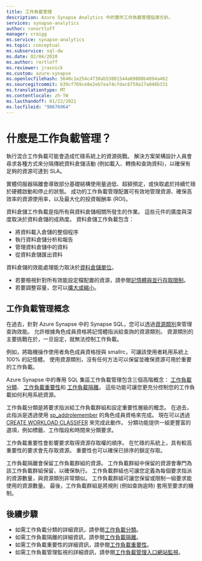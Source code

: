 ```yaml
---
title: 工作負載管理
description: Azure Synapse Analytics 中的實作工作負載管理指導方針。
services: synapse-analytics
author: ronortloff
manager: craigg
ms.service: synapse-analytics
ms.topic: conceptual
ms.subservice: sql-dw
ms.date: 02/04/2020
ms.author: rortloff
ms.reviewer: jrasnick
ms.custom: azure-synapse
ms.openlocfilehash: 5640c1e254c4738ab53881544a09808b4894a462
ms.sourcegitcommit: b39cf769ce8e2eb7ea74cfdac6759a17a048b331
ms.translationtype: MT
ms.contentlocale: zh-TW
ms.lasthandoff: 01/22/2021
ms.locfileid: "98676964"
---
```

# <a name="what-is-workload-management"></a>什麼是工作負載管理？

執行混合工作負載可能會造成忙碌系統上的資源挑戰。  解決方案架構設計人員會尋求各種方式來分隔傳統資料倉儲活動 (例如載入、轉換和查詢資料)，以確保有足夠的資源可達到 SLA。  

實體伺服器隔離會導致部分基礎結構使用量過低、超額預定，或快取處於持續忙碌於硬體啟動和停止的狀態。  成功的工作負載管理配置可有效地管理資源、確保高效率的資源使用率，以及最大化的投資報酬率 (ROI)。

資料倉儲工作負載是指所有與資料倉儲相關所發生的作業。 這些元件的廣度與深度取決於資料倉儲的成熟度。  資料倉儲工作負載包含：

- 將資料載入倉儲的整個程序
- 執行資料倉儲分析和報告
- 管理資料倉儲中的資料
- 從資料倉儲匯出資料

資料倉儲的效能處理能力取決於[資料倉儲單位](what-is-a-data-warehouse-unit-dwu-cdwu.md)。

- 若要檢視針對所有效能設定檔配置的資源，請參閱[記憶體與並行存取限制](memory-concurrency-limits.md)。
- 若要調整容量，您可以[擴大或縮小](quickstart-scale-compute-portal.md)。

## <a name="workload-management-concepts"></a>工作負載管理概念

在過去，針對 Azure Synapse 中的 Synapse SQL，您可以透過[資源類別](resource-classes-for-workload-management.md)來管理查詢效能。  允許根據角色成員資格將記憶體指派給查詢的資源類別。  資源類別的主要挑戰在於，一旦設定，就無法控制工作負載。  

例如，將臨機操作使用者角色成員資格授與 smallrc，可讓該使用者耗用系統上 100% 的記憶體。  使用資源類別，沒有任何方法可以保留並確保資源可用於重要的工作負載。

Azure Synapse 中的專用 SQL 集區工作負載管理包含三個高階概念： [工作負載分類](sql-data-warehouse-workload-classification.md)、 [工作負載重要性](sql-data-warehouse-workload-importance.md)和 [工作負載隔離](sql-data-warehouse-workload-isolation.md)。  這些功能可讓您更充分控制您的工作負載如何利用系統資源。

工作負載分類是將要求指派給工作負載群組和設定重要性層級的概念。  在過去，此指派是透過使用 [sp_addrolemember](resource-classes-for-workload-management.md#change-a-users-resource-class) 的角色成員資格來完成。  現在可以透過 [CREATE WORKLOAD CLASSIFER](/sql/t-sql/statements/create-workload-classifier-transact-sql?toc=/azure/synapse-analytics/sql-data-warehouse/toc.json&bc=/azure/synapse-analytics/sql-data-warehouse/breadcrumb/toc.json&view=azure-sqldw-latest&preserve-view=true) 來完成此動作。  分類功能提供一組更豐富的選項，例如標籤、工作階段和時間來分類要求。

工作負載重要性會影響要求取得資源存取權的順序。  在忙碌的系統上，具有較高重要性的要求會先存取資源。  重要性也可以確保已排序的鎖定存取。

工作負載隔離會保留工作負載群組的資源。  工作負載群組中保留的資源會專門為該工作負載群組保留，以確保執行。  工作負載群組也可讓您定義為每個要求指派的資源數量，與資源類別非常類似。  工作負載群組可讓您保留或限制一組要求能使用的資源數量。  最後，工作負載群組是將規則 (例如查詢逾時) 套用至要求的機制。  

## <a name="next-steps"></a>後續步驟

- 如需工作負載分類的詳細資訊，請參閱[工作負載分類](sql-data-warehouse-workload-classification.md)。  
- 如需工作負載隔離的詳細資訊，請參閱[工作負載隔離](sql-data-warehouse-workload-isolation.md)。  
- 如需工作負載重要性的詳細資訊，請參閱[工作負載重要性](sql-data-warehouse-workload-importance.md)。  
- 如需工作負載管理監視的詳細資訊，請參閱[工作負載管理入口網站監視](sql-data-warehouse-workload-management-portal-monitor.md)。  
